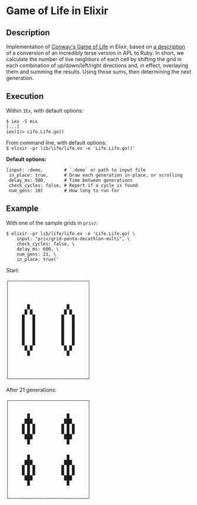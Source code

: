 # Game of Life in Elixir

## Description
Implementation of [Conway's Game of Life](https://en.wikipedia.org/wiki/Conway%27s_Game_of_Life) in Elixir, based on [a description](https://zverok.github.io/blog/2020-05-16-ruby-as-apl.html) of a conversion of an incredibly terse version in APL to Ruby. In short, we calculate the number of live neighbors of each cell by shifting the grid in each combination of up/down/left/right directions and, in effect, overlaying them and summing the results. Using those sums, then determining the next generation. 

## Execution

Within `IEx`, with default options:  
```
$ iex -S mix
[...]
iex(1)> Life.Life.go()
```

From command line, with default options:  
`$ elixir -pr lib/life/life.ex -e 'Life.Life.go()'`

**Default options:**  
```
[input: :demo,        # `:demo` or path to input file
 in_place: true,      # Draw each generation in-place, or scrolling
 delay_ms: 500,       # Time between generations
 check_cycles: false, # Report if a cycle is found
 num_gens: 10]        # How long to run for
```


## Example

With one of the sample grids in `priv/`:

```
$ elixir -pr lib/life/life.ex -e 'Life.Life.go( \
    input: "priv/grid-penta-decathlon-multi", \
    check_cycles: false, \
    delay_ms: 600, \
    num_gens: 21, \
    in_place: true)'
```

Start:
```
┌──────────────────────────────┐
│                              │
│                              │
│                              │
│                              │
│       █              █       │
│      █ █            █ █      │
│     █   █          █   █     │
│     █   █          █   █     │
│     █   █          █   █     │
│     █   █          █   █     │
│     █   █          █   █     │
│     █   █          █   █     │
│      █ █            █ █      │
│       █              █       │
│                              │
│                              │
│                              │
│                              │
└──────────────────────────────┘
```

After 21 generations:
```
┌──────────────────────────────┐
│                              │
│                              │
│       █              █       │
│      ███            ███      │
│     █ █ █          █ █ █     │
│     █ █ █          █ █ █     │
│      ███            ███      │
│       █              █       │
│                              │
│                              │
│       █              █       │
│      ███            ███      │
│     █ █ █          █ █ █     │
│     █ █ █          █ █ █     │
│      ███            ███      │
│       █              █       │
│                              │
│                              │
└──────────────────────────────┘
```



